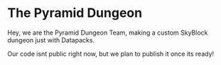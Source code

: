 # The Pyramid Dungeon
Hey, we are the Pyramid Dungeon Team, making a custom SkyBlock dungeon just with Datapacks.

Our code isnt public right now, but we plan to publish it once its ready!
